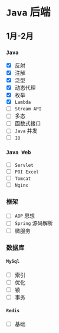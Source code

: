 # `Java` 后端

## 1月-2月

### `Java` 

- [x] 反射
- [x] 注解
- [x] 泛型
- [x] 动态代理
- [x] 枚举
- [x] `Lambda` 
- [ ] `Stream API` 
- [ ] 多态
- [ ] 函数式接口
- [ ] `Java` 并发
- [ ] `IO` 

### `Java Web` 

- [ ] `Servlet` 
- [ ] `POI Excel` 
- [ ] `Tomcat` 
- [ ] `Nginx` 

### 框架

- [ ] `AOP` 思想
- [ ] `Spring` 源码解析
- [ ] 微服务

### 数据库

#### `MySql` 

- [ ] 索引
- [ ] 优化
- [ ] 锁
- [ ] 事务

#### `Redis` 

- [ ] 基础

